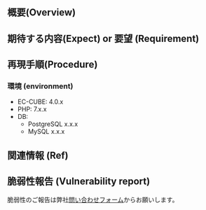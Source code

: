 ## 概要(Overview)


## 期待する内容(Expect)  or 要望 (Requirement)


## 再現手順(Procedure)


### 環境 (environment)
+ EC-CUBE: 4.0.x
+ PHP: 7.x.x
+ DB:
  - PostgreSQL x.x.x 
  - MySQL x.x.x


## 関連情報 (Ref)


## 脆弱性報告 (Vulnerability report)
脆弱性のご報告は弊社[問い合わせフォーム](https://www.ec-cube.net/contact/)からお願いします。